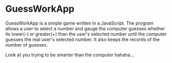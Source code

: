 # GuessWorkApp

GuessWorkApp is a simple game written in a JavaScript. The program allows a
user to select a number and gauge the computer guesses whether its lower(-) 
or greater(+) than the user's selected number until the computer guesses 
the real user's selected number. It also keeps the records of the number of
guesses.

Look at you trying to be smarter than the computer hahaha...
